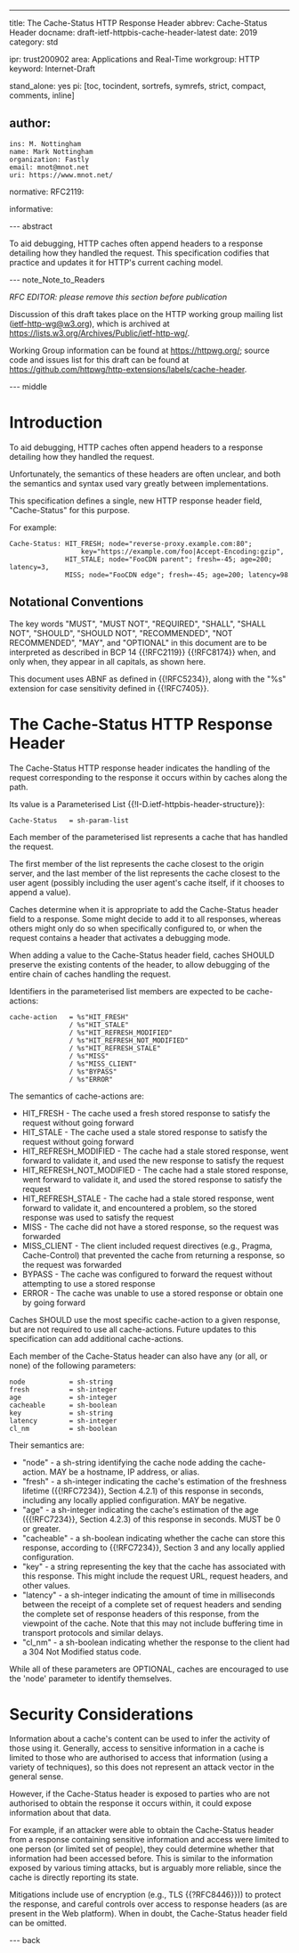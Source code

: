 ---
title: The Cache-Status HTTP Response Header
abbrev: Cache-Status Header
docname: draft-ietf-httpbis-cache-header-latest
date: 2019
category: std

ipr: trust200902
area: Applications and Real-Time
workgroup: HTTP
keyword: Internet-Draft

stand_alone: yes
pi: [toc, tocindent, sortrefs, symrefs, strict, compact, comments, inline]

author:
 -
    ins: M. Nottingham
    name: Mark Nottingham
    organization: Fastly
    email: mnot@mnot.net
    uri: https://www.mnot.net/

normative:
  RFC2119:

informative:


--- abstract

To aid debugging, HTTP caches often append headers to a response detailing how they handled the request. This specification codifies that practice and updates it for HTTP's current caching model.


--- note_Note_to_Readers

*RFC EDITOR: please remove this section before publication*

Discussion of this draft takes place on the HTTP working group mailing list
(ietf-http-wg@w3.org), which is archived at <https://lists.w3.org/Archives/Public/ietf-http-wg/>.

Working Group information can be found at <https://httpwg.org/>; source
code and issues list for this draft can be found at
<https://github.com/httpwg/http-extensions/labels/cache-header>.

--- middle

# Introduction

To aid debugging, HTTP caches often append headers to a response detailing how they handled the request.

Unfortunately, the semantics of these headers are often unclear, and both the semantics and syntax used vary greatly between implementations.

This specification defines a single, new HTTP response header field, "Cache-Status" for this purpose.

For example:

~~~ example
Cache-Status: HIT_FRESH; node="reverse-proxy.example.com:80";
                  key="https://example.com/foo|Accept-Encoding:gzip",
              HIT_STALE; node="FooCDN parent"; fresh=-45; age=200; latency=3,
              MISS; node="FooCDN edge"; fresh=-45; age=200; latency=98
~~~


## Notational Conventions

The key words "MUST", "MUST NOT", "REQUIRED", "SHALL", "SHALL NOT", "SHOULD", "SHOULD NOT",
"RECOMMENDED", "NOT RECOMMENDED", "MAY", and "OPTIONAL" in this document are to be interpreted as
described in BCP 14 {{!RFC2119}} {{!RFC8174}} when, and only when, they appear in all capitals, as
shown here.

This document uses ABNF as defined in {{!RFC5234}}, along with the "%s" extension for case sensitivity defined in {{!RFC7405}}.

# The Cache-Status HTTP Response Header

The Cache-Status HTTP response header indicates the handling of the request corresponding to the response it occurs within by caches along the path.

Its value is a Parameterised List {{!I-D.ietf-httpbis-header-structure}}:

~~~ abnf
Cache-Status   = sh-param-list
~~~

Each member of the parameterised list represents a cache that has handled the request.

The first member of the list represents the cache closest to the origin server, and the last member of the list represents the cache closest to the user agent (possibly including the user agent's cache itself, if it chooses to append a value).

Caches determine when it is appropriate to add the Cache-Status header field to a response. Some might decide to add it to all responses, whereas others might only do so when specifically configured to, or when the request contains a header that activates a debugging mode.

When adding a value to the Cache-Status header field, caches SHOULD preserve the existing contents of the header, to allow debugging of the entire chain of caches handling the request.

Identifiers in the parameterised list members are expected to be cache-actions:

~~~ abnf
cache-action   = %s"HIT_FRESH"
               / %s"HIT_STALE"
               / %s"HIT_REFRESH_MODIFIED"
               / %s"HIT_REFRESH_NOT_MODIFIED"
               / %s"HIT_REFRESH_STALE"
               / %s"MISS"
               / %s"MISS_CLIENT"
               / %s"BYPASS"
               / %s"ERROR"
~~~

The semantics of cache-actions are:

* HIT_FRESH - The cache used a fresh stored response to satisfy the request without going forward
* HIT_STALE - The cache used a stale stored response to satisfy the request without going forward
* HIT_REFRESH_MODIFIED - The cache had a stale stored response, went forward to validate it, and used the new response to satisfy the request
* HIT_REFRESH_NOT_MODIFIED - The cache had a stale stored response, went forward to validate it, and used the stored response to satisfy the request
* HIT_REFRESH_STALE - The cache had a stale stored response, went forward to validate it, and encountered a problem, so the stored response was used to satisfy the request
* MISS - The cache did not have a stored response, so the request was forwarded
* MISS_CLIENT - The client included request directives (e.g., Pragma, Cache-Control) that prevented the cache from returning a response, so the request was forwarded
* BYPASS - The cache was configured to forward the request without attempting to use a stored response
* ERROR - The cache was unable to use a stored response or obtain one by going forward

Caches SHOULD use the most specific cache-action to a given response, but are not required to use all cache-actions. Future updates to this specification can add additional cache-actions.

Each member of the Cache-Status header can also have any (or all, or none) of the following parameters:

~~~ abnf
node           = sh-string
fresh          = sh-integer
age            = sh-integer
cacheable      = sh-boolean
key            = sh-string
latency        = sh-integer
cl_nm          = sh-boolean
~~~

Their semantics are:

- "node" - a sh-string identifying the cache node adding the cache-action. MAY be a hostname, IP address, or alias.
- "fresh" - a sh-integer indicating the cache's estimation of the freshness lifetime ({{!RFC7234}}, Section 4.2.1) of this response in seconds, including any locally applied configuration. MAY be negative.
- "age" - a sh-integer indicating the cache's estimation of the age ({{!RFC7234}}, Section 4.2.3) of this response in seconds. MUST be 0 or greater.
- "cacheable" - a sh-boolean indicating whether the cache can store this response, according to {{!RFC7234}}, Section 3 and any locally applied configuration.
- "key" - a string representing the key that the cache has associated with this response. This might include the request URL, request headers, and other values.
- "latency" - a sh-integer indicating the amount of time in milliseconds between the receipt of a complete set of request headers and sending the complete set of response headers of this response, from the viewpoint of the cache. Note that this may not include buffering time in transport protocols and similar delays.
- "cl_nm" - a sh-boolean indicating whether the response to the client had a 304 Not Modified status code.

While all of these parameters are OPTIONAL, caches are encouraged to use the 'node' parameter to identify themselves.



# Security Considerations

Information about a cache's content can be used to infer the activity of those using it. Generally, access to sensitive information in a cache is limited to those who are authorised to access that information (using a variety of techniques), so this does not represent an attack vector in the general sense.

However, if the Cache-Status header is exposed to parties who are not authorised to obtain the response it occurs within, it could expose information about that data.

For example, if an attacker were able to obtain the Cache-Status header from a response containing sensitive information and access were limited to one person (or limited set of people), they could determine whether that information had been accessed before. This is similar to the information exposed by various timing attacks, but is arguably more reliable, since the cache is directly reporting its state.

Mitigations include use of encryption (e.g., TLS {{?RFC8446}})) to protect the response, and careful controls over access to response headers (as are present in the Web platform). When in doubt, the Cache-Status header field can be omitted.


--- back
